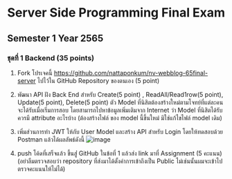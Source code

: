 # Server Side Programming Final Exam  
## Semester 1 Year 2565
### ชุดที่ 1 Backend (35 points)

1. Fork โปรเจคนี้ https://github.com/nattaponkum/nv-webblog-65final-server ไปไว้ใน GitHub Repository ของตนเอง (5 point)

2. พัฒนา API ฝัง Back End สำหรับ Create(5 point) , ReadAll/Read1row(5 point), Update(5 point), Delete(5 point) ตัว Model ที่นิสิตต้องสร้างใหม่ตามโจทย์ที่แต่ละคนจะได้รับเมื่อเริ่มการสอบ
โดยสามารถไปหาข้อมูลเพิ่มเติมจาก Internet ว่า Model ที่นิสิตได้รับควรมี attribute อะไรบ้าง (ต้องสร้างไฟล์ ของ model นี้ขึ้นใหม่ มิใช่แก้ไขไฟล์ model เดิม)

3. เพิ่มส่วนการทำ JWT ให้กับ User Model และสร้าง API สำหรับ Login โดยให้ทดสอบด้วย Postman แล้วได้ผลลัพธ์ดังนี้ 
![image](https://user-images.githubusercontent.com/67570539/195055933-8d8c0a9d-89f9-4de5-9ec1-f4cc285e8074.png)


3. push โค้ดที่เสร็จแล้ว ขึ้นสู่่ GitHub ในข้อที่ 1 แล้วส่ง link มาที่ Assignment (5 คะแนน)(อย่าลืมตรวจสอบว่า repository ที่ส่งมาได้ตั้งค่าการเข้าถึงเป็น Public ไม่เช่นนั้นผมจะเข้าไปตรวจคะแนนให้ไม่ได้)
